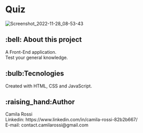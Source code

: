 <h1>Quiz</h1>


![Screenshot_2022-11-28_08-53-43](https://user-images.githubusercontent.com/116846050/204271450-3868e14e-93b5-43e2-9df5-0aeb0700a7e9.png)



<h2>:bell: About this project</h2>

A Front-End application. <br />
Test your general knowledge.<br />

<h2>:bulb:Tecnologies</h2>

Created with HTML, CSS and JavaScript.

<h2>:raising_hand:Author</h2>
Camila Rossi <br>
Linkedin: https://www.linkedin.com/in/camila-rossi-82b2b667/ <br>
E-mail: contact.camilarossi@gmail.com
